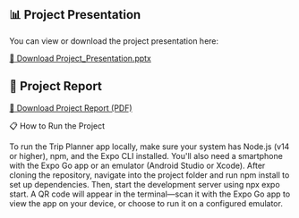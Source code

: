 ## 📊 Project Presentation

You can view or download the project presentation here:

[📎 Download Project_Presentation.pptx](./Major%20Project%202%20Presentation.pptx)



## 📄 Project Report

[📘 Download Project Report (PDF)](./Project%20Report.pdf)




📋 How to Run the Project

To run the Trip Planner app locally, make sure your system has Node.js (v14 or higher), npm, and the Expo CLI installed. You'll also need a smartphone with the Expo Go app or an emulator (Android Studio or Xcode). After cloning the repository, navigate into the project folder and run npm install to set up dependencies. Then, start the development server using npx expo start. A QR code will appear in the terminal—scan it with the Expo Go app to view the app on your device, or choose to run it on a configured emulator.











